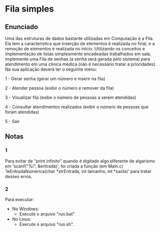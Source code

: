 
# Fila simples

## Enunciado

Uma das estruturas de dados bastante utilizadas em Computação é a Fila. Ela tem a característica que inserção de elementos é realizada no final, e a remoção de elementos é realizada no início. Utilizando os conceitos e implementação de listas simplesmente encadeadas trabalhados em sala, implemente uma Fila de senhas (a senha será gerada pelo sistema) para atendimento em uma clínica médica (não é necessário tratar a prioridades). Na sua aplicação deverá ter o seguinte menu:

1 - Gerar senha (gerar um número e inserir na fila)

2 - Atender pessoa (exibir o número e remover da fila)

3 - Visualizar fila (exibe o número de pessoas a serem atendidas)

4 - Consultar atendimentos realizados (exibir o número de pessoas que foram atendidas)

5 - Sair

## Notas

### 1
Para evitar de "print infinito" quando é digitado algo diferente de algarismo em 'scanf("%i", &entrada)', foi criada a função (em Main.c) 'leEntradaNumerica(char *strEntrada, int tamanho, int *saida)' para tratar desses erros.

### 2
Para executar:
- No Windows:
	- Execute o arquivo "run.bat".
- No Linux:
	- Execute o arquivo "run.sh".
